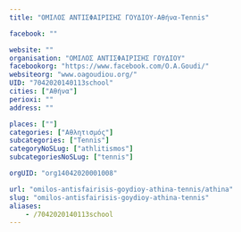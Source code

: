 ```yaml
---
title: "ΟΜΙΛΟΣ ΑΝΤΙΣΦΑΙΡΙΣΗΣ ΓΟΥΔΙΟΥ-Αθήνα-Tennis"

facebook: ""

website: ""
organisation: "ΟΜΙΛΟΣ ΑΝΤΙΣΦΑΙΡΙΣΗΣ ΓΟΥΔΙΟΥ"
facebookorg: "https://www.facebook.com/O.A.Goudi/"
websiteorg: "www.oagoudiou.org/"
UID: "7042020140113school"
cities: ["Αθήνα"]
perioxi: ""
address: ""

places: [""]
categories: ["Αθλητισμός"]
subcategories: ["Tennis"]
categoryNoSLug: ["athlitismos"]
subcategoriesNoSLug: ["tennis"]

orgUID: "org14042020001008"

url: "omilos-antisfairisis-goydioy-athina-tennis/athina"
slug: "omilos-antisfairisis-goydioy-athina-tennis"
aliases:
    - /7042020140113school
---
```





